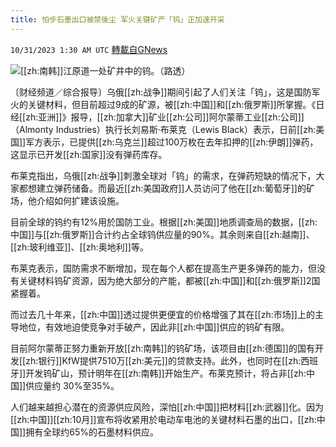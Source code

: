 ```yaml
---
title: 怕步石墨出口被禁後尘 军火关键矿产「钨」正加速开采
---
```

`10/31/2023 1:30 AM UTC` [轉載自GNews](https://gnews.org/articles/1901730)

![](https://img.ltn.com.tw/Upload/business/page/800/2023/10/31/phpgpz1q1.jpg "")[[zh:南韩]]江原道一处矿井中的钨。（路透）

〔财经频道／综合报导〕乌俄[[zh:战争]]期间引起了人们关注「钨」，这是国防军火的关键材料，但目前超过9成的矿源，被[[zh:中国]]和[[zh:俄罗斯]]所掌握。《日经[[zh:亚洲]]》报导，[[zh:加拿大]]矿业[[zh:公司]]阿尔蒙蒂工业[[zh:公司]]（Almonty Industries）执行长刘易斯&middot;布莱克（Lewis Black）表示，日前[[zh:美国]]军方表示，已提供[[zh:乌克兰]]超过100万枚在去年扣押的[[zh:伊朗]]弹药，这显示已开发[[zh:国家]]没有弹药库存。

布莱克指出，乌俄[[zh:战争]]刺激全球对「钨」的需求，在弹药短缺的情况下，大家都想建立弹药储备。而最近[[zh:美国政府]]人员访问了他在[[zh:葡萄牙]]的矿场，他介绍如何扩建该设施。

目前全球的钨约有12%用於国防工业。根据[[zh:美国]]地质调查局的数据，[[zh:中国]]与[[zh:俄罗斯]]合计约占全球钨供应量的90%。其余则来自[[zh:越南]]、[[zh:玻利维亚]]、[[zh:奥地利]]等。

布莱克表示，国防需求不断增加，现在每个人都在提高生产更多弹药的能力，但没有关键材料钨矿资源，因为绝大部分的产能，都被[[zh:中国]]和[[zh:俄罗斯]]2国紧握着。

而过去几十年来，[[zh:中国]]透过提供更便宜的价格增强了其在[[zh:市场]]上的主导地位，有效地迫使竞争对手破产，因此非[[zh:中国]]供应的钨矿有限。

目前阿尔蒙蒂正努力重新开放[[zh:南韩]]的钨矿场，该项目由[[zh:德国]]的国有开发[[zh:银行]]KfW提供7510万[[zh:美元]]的贷款支持。此外，也同时在[[zh:西班牙]]开发钨矿山，预计明年在[[zh:南韩]]开始生产。布莱克预计，将占非[[zh:中国]]供应量约 30%至35%。

人们越来越担心潜在的资源供应风险，深怕[[zh:中国]]把材料[[zh:武器]]化。因为[[zh:中国]][[zh:10月]]宣布将收紧用於电动车电池的关键材料石墨的出口，[[zh:中国]]拥有全球约65%的石墨材料供应。
